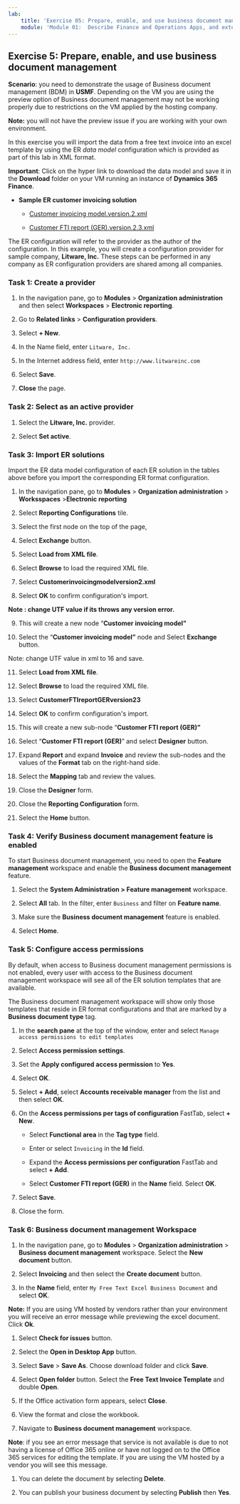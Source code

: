 ```yaml
---
lab:
    title: 'Exercise 05: Prepare, enable, and use business document management'
    module: 'Module 01:  Describe Finance and Operations Apps, and extend apps by using Microsoft Power Platform technologies'
---
```

## Exercise 5: Prepare, enable, and use business document management

**Scenario**: you need to demonstrate the usage of Business document management (BDM) in **USMF**. Depending on the VM you are using the preview option of Business document management may not be working properly due to restrictions on the VM applied by the hosting company.

**Note:** you will not have the preview issue if you are working with your own environment.

In this exercise you will import the data from a free text invoice into an excel template by using the ER *data model* configuration which is provided as part of this lab in XML format.

**Important**: Click on the hyper link to download the data model and save it in the **Download** folder on your VM running an instance of **Dynamics 365 Finance**.

- **Sample ER customer invoicing solution**

	- [Customer invoicing model.version.2.xml](https://github.com/MicrosoftLearning/MB-300-Microsoft-Dynamics-365-Core-Finance-and-Operations/tree/master/Allfiles/Labs)

	- [Customer FTI report (GER).version.2.3.xml](https://github.com/MicrosoftLearning/MB-300-Microsoft-Dynamics-365-Core-Finance-and-Operations/tree/master/Allfiles/Labs)

The ER configuration will refer to the provider as the author of the configuration. In this example, you will create a configuration provider for sample company, **Litware, Inc.** These steps can be performed in any company as ER configuration providers are shared among all companies.

### Task 1: Create a provider

1. In the navigation pane, go to **Modules** > **Organization administration** and then select **Workspaces** > **Electronic reporting**.

2. Go to **Related links** > **Configuration providers**. 

3. Select **+ New**. 

4. In the Name field, enter `Litware, Inc.`

5. In the Internet address field, enter `http://www.litwareinc.com`

6. Select **Save**. 

7. **Close** the page. 

### Task 2: Select as an active provider

1. Select the **Litware, Inc.** provider. 

2. Select **Set active**. 


### Task 3: Import ER solutions

Import the ER data model configuration of each ER solution in the tables above before you import the corresponding ER format configuration.

1.  In the navigation pane, go to **Modules** > **Organization administration** > **Worksspaces** >**Electronic reporting** 

2.  Select **Reporting Configurations** tile.

3. Select the first node on the top of the page,

4. Select **Exchange** button.

5. Select **Load from XML file**.

6. Select **Browse** to load the required XML file.

7. Select **Customerinvoicingmodelversion2.xml**

8. Select **OK** to confirm configuration's import.

**Note : change UTF value if its throws any version error.**

9. This will create a new node “**Customer invoicing model”**

10. Select the “**Customer invoicing model”** node and Select **Exchange** button.

Note: change UTF value in xml to 16 and save.

11. Select **Load from XML file**.

12. Select **Browse** to load the required XML file.

13. Select **CustomerFTIreportGERversion23**

14. Select **OK** to confirm configuration's import.

15. This will create a new sub-node “**Customer FTI report (GER)”**

16. Select “**Customer FTI report (GER)**” and select **Designer** button. 

17. Expand **Report** and expand **Invoice** and review the sub-nodes and the values of the **Format** tab on the right-hand side. 

18. Select the **Mapping** tab and review the values. 

19. Close the **Designer** form. 

20. Close the **Reporting Configuration** form. 

21. Select the **Home** button. 


### Task 4: Verify Business document management feature is enabled

To start Business document management, you need to open the **Feature management** workspace and enable the **Business document management** feature.

1. Select the **System Administration > Feature management** workspace. 

2. Select **All** tab. In the filter, enter `Business` and filter on **Feature name**. 

3. Make sure the **Business document management** feature is enabled. 

4. Select **Home**. 


### Task 5: Configure access permissions

By default, when access to Business document management permissions is not enabled, every user with access to the Business document management workspace will see all of the ER solution templates that are available.

The Business document management workspace will show only those templates that reside in ER format configurations and that are marked by a **Business document type** tag.

1. In the **search pane** at the top of the window, enter and select `Manage access permissions to edit templates` 

2. Select **Access permission settings**. 

3. Set the **Apply configured access permission** to **Yes**. 

4. Select **OK**. 

5. Select **+ Add**, select **Accounts receivable manager** from the list and then select **OK**. 

6. On the **Access permissions per tags of configuration** FastTab, select **+ New**. 

	- Select **Functional area** in the **Tag type** field. 

	- Enter or select `Invoicing` in the **Id** field. 

	- Expand the **Access permissions per configuration** FastTab and select **+ Add**. 

	- Select **Customer FTI report (GER)** in the **Name** field. Select **OK**. 

7. Select **Save**. 

8. Close the form. 


### Task 6: Business document management Workspace

1.  In the navigation pane, go to **Modules** > **Organization administration** > **Business document management** workspace. Select the **New document** button. 

2. Select **Invoicing** and then select the **Create document** button. 

3. In the **Name** field, enter `My Free Text Excel Business Document` and select **OK**. 

**Note:** If you are using VM hosted by vendors rather than your environment you will receive an error message while previewing the excel document. Click **Ok**.

1. Select **Check for issues** button.

2. Select the **Open in Desktop App** button.

3. Select **Save** > **Save As**. Choose download folder and click **Save**.

4. Select **Open folder** button. Select the **Free Text Invoice Template** and double **Open**.

5. If the Office activation form appears, select **Close**.

6. View the format and close the workbook.

7. Navigate to **Business document management** workspace.

**Note**: if you see ‌an error message that service is not available is due to not having a license of Office 365 online or have not logged on to the Office 365 services for editing the template. If you are using the VM hosted by a vendor you will see this message.

1. You can delete the document by selecting **Delete**.

2. You can publish your business document by selecting **Publish** then **Yes**. 

